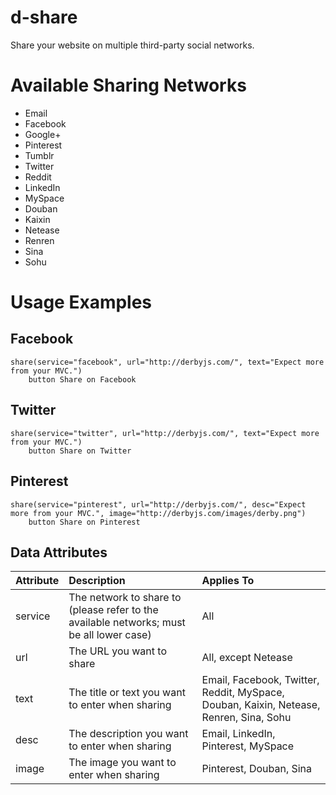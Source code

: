 d-share
========

Share your website on multiple third-party social networks.

# Available Sharing Networks
* Email
* Facebook
* Google+
* Pinterest
* Tumblr
* Twitter
* Reddit
* LinkedIn
* MySpace
* Douban
* Kaixin
* Netease
* Renren
* Sina
* Sohu

# Usage Examples

## Facebook
```jade
share(service="facebook", url="http://derbyjs.com/", text="Expect more from your MVC.")
    button Share on Facebook
```

## Twitter
```jade
share(service="twitter", url="http://derbyjs.com/", text="Expect more from your MVC.")
    button Share on Twitter
```

## Pinterest
```jade
share(service="pinterest", url="http://derbyjs.com/", desc="Expect more from your MVC.", image="http://derbyjs.com/images/derby.png")
    button Share on Pinterest
```

## Data Attributes

| Attribute | Description | Applies To |
| :--- | :--- | :--- |
| service | The network to share to (please refer to the available networks; must be all lower case) | All |
| url | The URL you want to share | All, except Netease |
| text | The title or text you want to enter when sharing | Email, Facebook, Twitter, Reddit, MySpace, Douban, Kaixin, Netease, Renren, Sina, Sohu |
| desc | The description you want to enter when sharing | Email, LinkedIn, Pinterest, MySpace |
| image | The image you want to enter when sharing | Pinterest, Douban, Sina |